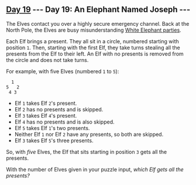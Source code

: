 [Day 19](https://adventofcode.com/2016/day/19) 
 \--- Day 19: An Elephant Named Joseph ---
----------

The Elves contact you over a highly secure emergency channel. Back at the North Pole, the Elves are busy misunderstanding [White Elephant parties](https://en.wikipedia.org/wiki/White_elephant_gift_exchange).

Each Elf brings a present. They all sit in a circle, numbered starting with position `1`. Then, starting with the first Elf, they take turns stealing all the presents from the Elf to their left. An Elf with no presents is removed from the circle and does not take turns.

For example, with five Elves (numbered `1` to `5`):

```
  1
5   2
 4 3

```

* Elf `1` takes Elf `2`'s present.
* Elf `2` has no presents and is skipped.
* Elf `3` takes Elf `4`'s present.
* Elf `4` has no presents and is also skipped.
* Elf `5` takes Elf `1`'s two presents.
* Neither Elf `1` nor Elf `2` have any presents, so both are skipped.
* Elf `3` takes Elf `5`'s three presents.

So, with *five* Elves, the Elf that sits starting in position `3` gets all the presents.

With the number of Elves given in your puzzle input, *which Elf gets all the presents?*